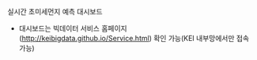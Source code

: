 실시간 초미세먼지 예측 대시보드
- 대시보드는 빅데이터 서비스 홈페이지(http://keibigdata.github.io/Service.html) 확인 가능(KEI 내부망에서만 접속 가능)
